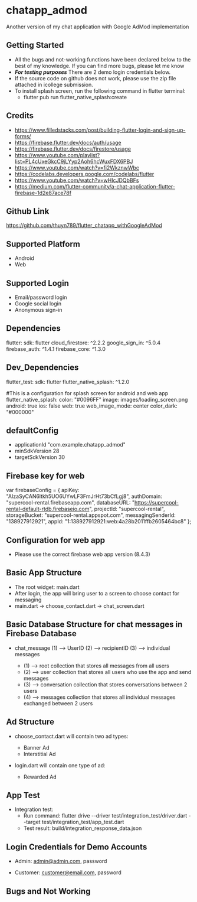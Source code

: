 # chatapp_admod

Another version of my chat application with Google AdMod implementation

## Getting Started

- All the bugs and not-working functions have been declared below to the best of my knowledge.  If you can find more bugs, please let me know
- ***For testing purposes*** There are 2 demo login credentials below.
- If the source code on github does not work, please use the zip file attached in icollege submission.
- To install splash screen, run the following command in flutter terminal:
  +  flutter pub run flutter_native_splash:create


## Credits

- https://www.filledstacks.com/post/building-flutter-login-and-sign-up-forms/
- https://firebase.flutter.dev/docs/auth/usage
- https://firebase.flutter.dev/docs/firestore/usage
- https://www.youtube.com/playlist?list=PL4cUxeGkcC9jLYyp2Aoh6hcWuxFDX6PBJ
- https://www.youtube.com/watch?v=fi2WkznwWbc
- https://codelabs.developers.google.com/codelabs/flutter
- https://www.youtube.com/watch?v=wHIcJDQbBFs
- https://medium.com/flutter-community/a-chat-application-flutter-firebase-1d2e87ace78f


## Github Link

https://github.com/thuyn789/flutter_chatapp_withGoogleAdMod


## Supported Platform

- Android
- Web


## Supported Login

- Email/password login
- Google social login
- Anonymous sign-in


## Dependencies

flutter:
    sdk: flutter
  cloud_firestore: ^2.2.2
  google_sign_in: ^5.0.4
  firebase_auth: ^1.4.1
  firebase_core: ^1.3.0


## Dev_Dependencies

flutter_test:
    sdk: flutter
  flutter_native_splash: ^1.2.0

  #This is a configuration for splash screen for android and web app
flutter_native_splash:
  color: "#0096FF"
  image: images/loading_screen.png
  android: true
  ios: false
  web: true
  web_image_mode: center
  color_dark: "#000000"



## defaultConfig

- applicationId "com.example.chatapp_admod"
- minSdkVersion 28
- targetSdkVersion 30


## Firebase key for web

var firebaseConfig = {
    apiKey: "AIzaSyCAN6ltkh5UO6UYwLF3FmJrHt73bCfLgj8",
    authDomain: "supercool-rental.firebaseapp.com",
    databaseURL: "https://supercool-rental-default-rtdb.firebaseio.com",
    projectId: "supercool-rental",
    storageBucket: "supercool-rental.appspot.com",
    messagingSenderId: "138927912921",
    appId: "1:138927912921:web:4a28b2011ffb2605464bc8"
};


## Configuration for web app

- Please use the correct firebase web app version (8.4.3) 

<script src="https://www.gstatic.com/firebasejs/8.4.3/firebase-app.js"></script>
<script src="https://www.gstatic.com/firebasejs/8.4.3/firebase-firestore.js"></script>
<script src="https://www.gstatic.com/firebasejs/8.4.3/firebase-auth.js"></script>
<script src="./scripts/firebase-key.js"></script>


## Basic App Structure

- The root widget: main.dart
- After login, the app will bring user to a screen to choose contact for messaging
- main.dart -> choose_contact.dart -> chat_screen.dart


## Basic Database Structure for chat messages in Firebase Database

- chat_message (1) --> UserID (2) --> recipientID (3) --> individual messages

   + (1) --> root collection that stores all messages from all users
   + (2) --> user collection that stores all users who use the app and send messages
   + (3) --> conversation collection that stores conversations between 2 users
   + (4) --> messages collection that stores all individual messages exchanged between 2 users


## Ad Structure

- choose_contact.dart will contain two ad types:
  + Banner Ad
  + Interstitial Ad

- login.dart will contain one type of ad:
  + Rewarded Ad 


## App Test

- Integration test:
  + Run command: flutter drive --driver test/integration_test/driver.dart --target test/integration_test/app_test.dart
  + Test result: build/integration_response_data.json


## Login Credentials for Demo Accounts

- Admin: admin@admin.com, password

- Customer: customer@email.com, password


## Bugs and Not Working
